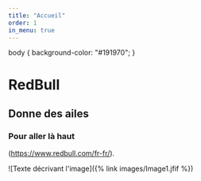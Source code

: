 ```yaml
---
title: "Accueil"
order: 1
in_menu: true
---
```

body {
  background-color: "#191970";
}

# RedBull

## Donne des ailes

### Pour aller là haut 

(https://www.redbull.com/fr-fr/).

![Texte décrivant l'image]({% link images/Image1.jfif %}) 
